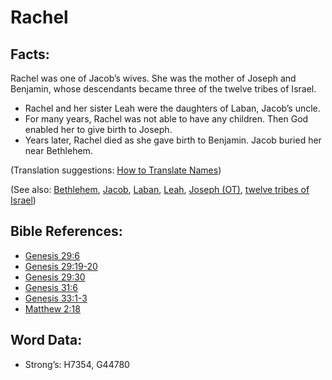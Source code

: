# Rachel

## Facts:

Rachel was one of Jacob’s wives. She was the mother of Joseph and Benjamin, whose descendants became three of the twelve tribes of Israel.

* Rachel and her sister Leah were the daughters of Laban, Jacob’s uncle.
* For many years, Rachel was not able to have any children. Then God enabled her to give birth to Joseph.
* Years later, Rachel died as she gave birth to Benjamin. Jacob buried her near Bethlehem.

(Translation suggestions: [How to Translate Names](rc://en/ta/man/translate/translate-names))

(See also: [Bethlehem](../names/bethlehem.md), [Jacob](../names/jacob.md), [Laban](../names/laban.md), [Leah](../names/leah.md), [Joseph (OT)](../names/josephot.md), [twelve tribes of Israel](../other/12tribesofisrael.md))

## Bible References:

* [Genesis 29:6](rc://en/tn/help/gen/29/06)
* [Genesis 29:19-20](rc://en/tn/help/gen/29/19)
* [Genesis 29:30](rc://en/tn/help/gen/29/30)
* [Genesis 31:6](rc://en/tn/help/gen/31/06)
* [Genesis 33:1-3](rc://en/tn/help/gen/33/01)
* [Matthew 2:18](rc://en/tn/help/mat/02/18)

## Word Data:

* Strong’s: H7354, G44780

